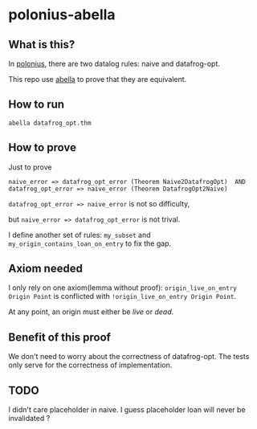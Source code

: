 # polonius-abella

## What is this?
In [polonius](https://github.com/rust-lang/polonius), there are two datalog rules: naive and datafrog-opt.

This repo use [abella](http://abella-prover.org/) to prove that they are equivalent. 

## How to run
```
abella datafrog_opt.thm
```

## How to prove 
Just to prove 
```
naive_error => datafrog_opt_error (Theorem Naive2DatafrogOpt)  AND
datafrog_opt_error => naive_error (Theorem DatafrogOpt2Naive)
```

`datafrog_opt_error => naive_error` is not so difficulty, 

but `naive_error => datafrog_opt_error` is not trival. 

I define another set of rules: `my_subset` and `my_origin_contains_loan_on_entry` to fix the gap.

## Axiom needed

I only rely on one axiom(lemma without proof): `origin_live_on_entry Origin Point` is conflicted with `!origin_live_on_entry Origin Point`.

At any point, an origin must either be *live* or *dead*.


## Benefit of this proof
We don't need to worry about the correctness of datafrog-opt.
The tests only serve for the correctness of implementation.

## TODO
I didn't care placeholder in naive. I guess placeholder loan will never be invalidated ?
